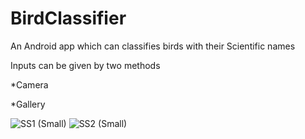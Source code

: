 # BirdClassifier

An Android app which can classifies birds with their Scientific names

Inputs can be given by two methods
    
  *Camera
  
  *Gallery
    
 
![SS1 (Small)](https://user-images.githubusercontent.com/92641951/214368769-07859b90-b3b2-490d-af88-19e6f087bf4f.jpg)
![SS2 (Small)](https://user-images.githubusercontent.com/92641951/214368962-35aa31ca-bec8-413e-aa6b-70969dc9fb69.jpg)
